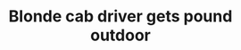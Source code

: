 ---
layout: post
title: Blonde cab driver gets pound outdoor
duration: '05:05'
view: 110
rate: 2
video: 'https://flashservice.xvideos.com/embedframe/24421163'
category:
 - curvy
 - busty
 - outdoor
 - blonde
 - cab
tags: 
 - sucked
 - fucked
 - big-tits
priority: 0.9
changefreq: daily
---